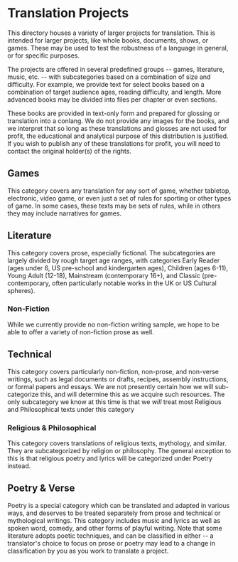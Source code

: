 # Translation Projects

This directory houses a variety of larger projects for translation. This is intended for larger projects, like whole books, documents, shows, or games. These may be used to test the robustness of a language in general, or for specific purposes.

The projects are offered in several predefined groups -- games, literature, music, etc. -- with subcategories based on a combination of size and difficulty. For example, we provide text for select books based on a combination of target audience ages, reading difficulty, and length. More advanced books may be divided into files per chapter or even sections.

These books are provided in text-only form and prepared for glossing or translation into a conlang. We do not provide any images for the books, and we interpret that so long as these translations and glosses are not used for profit, the educational and analytical purpose of this distribution is justified. If you wish to publish any of these translations for profit, you will need to contact the original holder(s) of the rights.

## Games

This category covers any translation for any sort of game, whether tabletop, electronic, video game, or even just a set of rules for sporting or other types of game. In some cases, these texts may be sets of rules, while in others they may include narratives for games.

## Literature

This category covers prose, especially fictional. The subcategories are largely divided by rough target age ranges, with categories Early Reader (ages under 6, US pre-school and kindergarten ages), Children (ages 6-11), Young Adult (12-18), Mainstream (contemporary 16+), and Classic (pre-contemporary, often particularly notable works in the UK or US Cultural spheres).

### Non-Fiction

While we currently provide no non-fiction writing sample, we hope to be able to offer a variety of non-fiction prose as well.

## Technical

This category covers particularly non-fiction, non-prose, and non-verse writings, such as legal documents or drafts, recipes, assembly instructions, or formal papers and essays. We are not presently certain how we will sub-categorize this, and will determine this as we acquire such resources. The only subcategory we know at this time is that we _will_ treat most Religious and Philosophical texts under this category

### Religious & Philosophical

This category covers translations of religious texts, mythology, and similar. They are subcategorized by religion or philosophy. The general exception to this is that religious poetry and lyrics will be categorized under Poetry instead.

## Poetry & Verse

Poetry is a special category which can be translated and adapted in various ways, and deserves to be treated separately from prose and technical or mythological writings. This category includes music and lyrics as well as spoken word, comedy, and other forms of playful writing. Note that some literature adopts poetic techniques, and can be classified in either -- a translator's choice to focus on prose or poetry may lead to a change in classification by you as you work to translate a project.